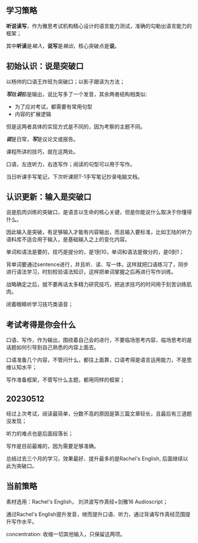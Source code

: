 ## 学习策略

**听说读写**，作为雅思考试机构精心设计的语言能力测试，准确的勾勒出语言能力的框架；

其中**听读**是*输入*，**说写**是*输出*，核心突破点是**说**。

## 初始认识：说是突破口

以杨帅的口语王炸班为突破口；以影子跟读为方法；

***写***跟***说***都是输出，说比写多了一个发音，其余两者结构相类似: 

- 为了应对考试，都需要有常用句型
- 内容的扩展逻辑

但是这两者具体的实现方式是不同的，因为考察的主题不同。

***说***是日常，***写***是议论文或报告。

课程所讲的技巧，就在这两处。

口语，左连听力，右连写作；阅读的句型可以用于写作。

当日听课手写笔记，下次听课把T-1手写笔记抄录电脑文档。

## 认识更新：输入是突破口

说是肌肉训练的突破口，是语言以生命的核心关键，但是你能说什么取决于你懂得什么。

因此输入是突破，有足够输入才能有内容输出，而且输入要标准，比如王陆的听力语料库不适合用于输入，是基础输入之上的变化内容。

单词和语法是要的，技巧是提分的，是1到10，单词和语法是做分的，是0到1；

背单词要通过sentence进行，并且听、读、写一体，这样就把口语练习了，同步进行语法学习，时刻校验语法知识，这样把单词掌握之后再进行写作训练。

战略确定之后，就不要再话太多精力研究技巧，把追求技巧的时间用于刻苦训练肌肉。

闭着眼睛听学习技巧类语音；

## 考试考得是你会什么

口语、写作，作为输出，围绕着自己会的进行，不要临场思考内容，临场思考的是话题如何引导到自己熟悉的内容上面去。

口语准备几个内容，不管问什么，都往上面靠，口语考得是语言运用能力，不是思维认知水平；

写作准备框架，不管写什么主题，都用同样的框架；

## 20230512

经过上次考试，阅读最简单，分数不高的原因是第三篇文章较长，且最后有三道题没发现；

听力的难点也是后面段落长；

写作是目前最难的，因为需要足够准确。

总结过去三个月的学习，效果最好、提升最多的是Rachel's English, 后面继续以此为突破口。

## 当前策略

素材选用：Rachel's English， 刘洪波写作真经+剑雅16 Audioscript；

通过Rachel's English提升发音，继而提升口语、听力，通过背诵写作真经范围提升写作水平。

concentration: 收缩一切其他输入，只保留这两项。